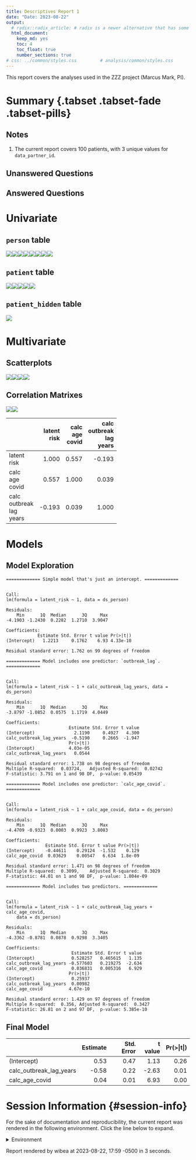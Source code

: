 ```yaml
---
title: Descriptives Report 1
date: "Date: 2023-08-22"
output:
  # radix::radix_article: # radix is a newer alternative that has some advantages over `html_document`.
  html_document:
    keep_md: yes
    toc: 4
    toc_float: true
    number_sections: true
# css: ../common/styles.css         # analysis/common/styles.css
---
```


  This report covers the analyses used in the ZZZ project (Marcus Mark, PI).

<!--  Set the working directory to the repository's base directory; this assumes the report is nested inside of two directories.-->


<!-- Set the report-wide options, and point to the external code file. -->


<!-- Load 'sourced' R files.  Suppress the output when loading sources. -->


<!-- Load packages, or at least verify they're available on the local machine.  Suppress the output when loading packages. -->


<!-- Load any global functions and variables declared in the R file.  Suppress the output. -->


<!-- Declare any global functions specific to a Rmd output.  Suppress the output. -->


<!-- Load the datasets.   -->


<!-- Tweak the datasets.   -->


Summary {.tabset .tabset-fade .tabset-pills}
===========================================================================

Notes
---------------------------------------------------------------------------

1. The current report covers 100 patients, with 3 unique values for `data_partner_id`.


Unanswered Questions
---------------------------------------------------------------------------

Answered Questions
---------------------------------------------------------------------------


Univariate
===========================================================================

`person` table
---------------------------------------------------------------------------

![](figure-png/marginals-person-1.png)<!-- -->![](figure-png/marginals-person-2.png)<!-- -->![](figure-png/marginals-person-3.png)<!-- -->![](figure-png/marginals-person-4.png)<!-- -->![](figure-png/marginals-person-5.png)<!-- -->![](figure-png/marginals-person-6.png)<!-- -->![](figure-png/marginals-person-7.png)<!-- -->![](figure-png/marginals-person-8.png)<!-- -->

`patient` table
---------------------------------------------------------------------------

![](figure-png/marginals-patient-1.png)<!-- -->![](figure-png/marginals-patient-2.png)<!-- -->![](figure-png/marginals-patient-3.png)<!-- -->![](figure-png/marginals-patient-4.png)<!-- -->![](figure-png/marginals-patient-5.png)<!-- -->

`patient_hidden` table
---------------------------------------------------------------------------

![](figure-png/marginals-patient-hidden-1.png)<!-- -->


Multivariate
===========================================================================

Scatterplots
---------------------------------------------------------------------------

![](figure-png/scatterplots-1.png)<!-- -->![](figure-png/scatterplots-2.png)<!-- -->![](figure-png/scatterplots-3.png)<!-- -->![](figure-png/scatterplots-4.png)<!-- -->


Correlation Matrixes
---------------------------------------------------------------------------

![](figure-png/correlation-matrixes-1.png)<!-- -->![](figure-png/correlation-matrixes-2.png)<!-- -->

|                                 | latent<br>risk| calc<br>age<br>covid| calc<br>outbreak<br>lag<br>years|
|:--------------------------------|--------------:|--------------------:|--------------------------------:|
|latent<br>risk                   |          1.000|                0.557|                           -0.193|
|calc<br>age<br>covid             |          0.557|                1.000|                            0.039|
|calc<br>outbreak<br>lag<br>years |         -0.193|                0.039|                            1.000|


Models
===========================================================================

Model Exploration
---------------------------------------------------------------------------

```
============= Simple model that's just an intercept. =============
```

```

Call:
lm(formula = latent_risk ~ 1, data = ds_person)

Residuals:
    Min      1Q  Median      3Q     Max 
-4.1903 -1.2430  0.2282  1.2710  3.9047 

Coefficients:
            Estimate Std. Error t value Pr(>|t|)
(Intercept)   1.2213     0.1762    6.93 4.33e-10

Residual standard error: 1.762 on 99 degrees of freedom
```

```
============= Model includes one predictor: `outbreak_lag`. =============
```

```

Call:
lm(formula = latent_risk ~ 1 + calc_outbreak_lag_years, data = ds_person)

Residuals:
    Min      1Q  Median      3Q     Max 
-3.8797 -1.0852  0.0575  1.1719  4.0449 

Coefficients:
                        Estimate Std. Error t value
(Intercept)               2.1190     0.4927   4.300
calc_outbreak_lag_years  -0.5190     0.2665  -1.947
                        Pr(>|t|)
(Intercept)             4.03e-05
calc_outbreak_lag_years   0.0544

Residual standard error: 1.738 on 98 degrees of freedom
Multiple R-squared:  0.03724,	Adjusted R-squared:  0.02742 
F-statistic: 3.791 on 1 and 98 DF,  p-value: 0.05439
```

```
============= Model includes one predictor: `calc_age_covid`. =============
```

```

Call:
lm(formula = latent_risk ~ 1 + calc_age_covid, data = ds_person)

Residuals:
    Min      1Q  Median      3Q     Max 
-4.4709 -0.9323  0.0003  0.9923  3.8083 

Coefficients:
               Estimate Std. Error t value Pr(>|t|)
(Intercept)    -0.44611    0.29124  -1.532    0.129
calc_age_covid  0.03629    0.00547   6.634  1.8e-09

Residual standard error: 1.471 on 98 degrees of freedom
Multiple R-squared:  0.3099,	Adjusted R-squared:  0.3029 
F-statistic: 44.01 on 1 and 98 DF,  p-value: 1.804e-09
```

```
============= Model includes two predictors. =============
```

```

Call:
lm(formula = latent_risk ~ 1 + calc_outbreak_lag_years + calc_age_covid, 
    data = ds_person)

Residuals:
    Min      1Q  Median      3Q     Max 
-4.3362 -0.8781  0.0878  0.9298  3.3405 

Coefficients:
                         Estimate Std. Error t value
(Intercept)              0.528257   0.465615   1.135
calc_outbreak_lag_years -0.577603   0.219275  -2.634
calc_age_covid           0.036831   0.005316   6.929
                        Pr(>|t|)
(Intercept)              0.25937
calc_outbreak_lag_years  0.00982
calc_age_covid          4.67e-10

Residual standard error: 1.429 on 97 degrees of freedom
Multiple R-squared:  0.356,	Adjusted R-squared:  0.3427 
F-statistic: 26.81 on 2 and 97 DF,  p-value: 5.385e-10
```


Final Model
---------------------------------------------------------------------------


|                        | Estimate| Std. Error| t value| Pr(>&#124;t&#124;)|
|:-----------------------|--------:|----------:|-------:|------------------:|
|(Intercept)             |     0.53|       0.47|    1.13|               0.26|
|calc_outbreak_lag_years |    -0.58|       0.22|   -2.63|               0.01|
|calc_age_covid          |     0.04|       0.01|    6.93|               0.00|



Session Information {#session-info}
===========================================================================

For the sake of documentation and reproducibility, the current report was rendered in the following environment.  Click the line below to expand.

  <details>
    <summary>Environment <span class="glyphicon glyphicon-plus-sign"></span></summary>
    
    ```
    ─ Session info ─────────────────────────────────────────
     setting  value
     version  R version 4.3.1 Patched (2023-07-06 r84647 ucrt)
     os       Windows 11 x64 (build 22621)
     system   x86_64, mingw32
     ui       RStudio
     language (EN)
     collate  English_United States.utf8
     ctype    English_United States.utf8
     tz       America/Chicago
     date     2023-08-22
     rstudio  2023.06.1+524 Mountain Hydrangea (desktop)
     pandoc   3.1.5 @ C:/PROGRA~1/Pandoc/ (via rmarkdown)
    
    ─ Packages ─────────────────────────────────────────────
     ! package         * version    date (UTC) lib source
     D archive           1.1.5      2022-05-06 [1] CRAN (R 4.3.0)
       backports         1.4.1      2021-12-13 [1] CRAN (R 4.3.0)
       base            * 4.3.1      2023-07-06 [?] local
       bit               4.0.5      2022-11-15 [1] CRAN (R 4.3.0)
       bit64             4.0.5      2020-08-30 [1] CRAN (R 4.3.0)
       blob              1.2.4      2023-03-17 [1] CRAN (R 4.3.0)
       bslib             0.5.0      2023-06-09 [1] CRAN (R 4.3.1)
       cachem            1.0.8      2023-05-01 [1] CRAN (R 4.3.0)
       checkmate         2.2.0      2023-04-27 [1] CRAN (R 4.3.0)
       chron             2.3-61     2023-05-02 [1] CRAN (R 4.3.0)
       cli               3.6.1      2023-03-23 [1] CRAN (R 4.3.0)
       colorspace        2.1-0      2023-01-23 [1] CRAN (R 4.3.0)
     P compiler          4.3.1      2023-07-06 [3] local
       config            0.3.1      2020-12-17 [1] CRAN (R 4.3.0)
       corrplot          0.92       2021-11-18 [1] CRAN (R 4.3.0)
       crayon            1.5.2      2022-09-29 [1] CRAN (R 4.3.0)
     P datasets        * 4.3.1      2023-07-06 [3] local
       DBI               1.1.3      2022-06-18 [1] CRAN (R 4.3.0)
       digest            0.6.33     2023-07-07 [1] CRAN (R 4.3.1)
       dplyr             1.1.2      2023-04-20 [1] CRAN (R 4.3.0)
       duckdb            0.8.1-1    2023-07-17 [1] CRAN (R 4.3.1)
       evaluate          0.21       2023-05-05 [1] CRAN (R 4.3.0)
       fansi             1.0.4      2023-01-22 [1] CRAN (R 4.3.0)
       farver            2.1.1      2022-07-06 [1] CRAN (R 4.3.0)
       fastmap           1.1.1      2023-02-24 [1] CRAN (R 4.3.0)
       forcats           1.0.0      2023-01-29 [1] CRAN (R 4.3.0)
       generics          0.1.3      2022-07-05 [1] CRAN (R 4.3.0)
       ggplot2         * 3.4.2      2023-04-03 [1] CRAN (R 4.3.0)
       glue              1.6.2      2022-02-24 [1] CRAN (R 4.3.0)
     P graphics        * 4.3.1      2023-07-06 [3] local
     P grDevices       * 4.3.1      2023-07-06 [3] local
     P grid              4.3.1      2023-07-06 [3] local
       gsubfn            0.7        2018-03-16 [1] CRAN (R 4.3.0)
       gtable            0.3.3      2023-03-21 [1] CRAN (R 4.3.0)
       highr             0.10       2022-12-22 [1] CRAN (R 4.3.0)
       hms               1.1.3      2023-03-21 [1] CRAN (R 4.3.0)
       htmltools         0.5.5      2023-03-23 [1] CRAN (R 4.3.0)
       jquerylib         0.1.4      2021-04-26 [1] CRAN (R 4.3.0)
       jsonlite          1.8.7      2023-06-29 [1] CRAN (R 4.3.1)
       knitr           * 1.43       2023-05-25 [1] CRAN (R 4.3.0)
       labeling          0.4.2      2020-10-20 [1] CRAN (R 4.3.0)
       lattice           0.21-8     2023-04-05 [3] CRAN (R 4.3.1)
       lifecycle         1.0.3      2022-10-07 [1] CRAN (R 4.3.0)
       lubridate         1.9.2      2023-02-10 [1] CRAN (R 4.3.0)
       magrittr          2.0.3      2022-03-30 [1] CRAN (R 4.3.0)
       Matrix            1.6-0      2023-07-08 [1] CRAN (R 4.3.1)
       memoise           2.0.1      2021-11-26 [1] CRAN (R 4.3.0)
     P methods         * 4.3.1      2023-07-06 [3] local
       mgcv              1.8-42     2023-03-02 [3] CRAN (R 4.3.1)
       munsell           0.5.0      2018-06-12 [1] CRAN (R 4.3.0)
       nlme              3.1-162    2023-01-31 [3] CRAN (R 4.3.1)
       OuhscMunge        0.2.0.9015 2023-05-25 [1] Github (OuhscBbmc/OuhscMunge@497aa52)
     P parallel          4.3.1      2023-07-06 [3] local
       pillar            1.9.0      2023-03-22 [1] CRAN (R 4.3.0)
       pkgconfig         2.0.3      2019-09-22 [1] CRAN (R 4.3.0)
       proto             1.0.0      2016-10-29 [1] CRAN (R 4.3.0)
       purrr             1.0.2      2023-08-10 [1] CRAN (R 4.3.1)
       R6                2.5.1      2021-08-19 [1] CRAN (R 4.3.0)
       readr             2.1.4      2023-02-10 [1] CRAN (R 4.3.0)
       rlang             1.1.1      2023-04-28 [1] CRAN (R 4.3.0)
       rmarkdown         2.23       2023-07-01 [1] CRAN (R 4.3.1)
       RSQLite         * 2.3.1      2023-04-03 [1] CRAN (R 4.3.0)
       rstudioapi        0.15.0     2023-07-07 [1] CRAN (R 4.3.1)
       sass              0.4.7      2023-07-15 [1] CRAN (R 4.3.1)
       scales            1.2.1      2022-08-20 [1] CRAN (R 4.3.0)
       sessioninfo       1.2.2      2021-12-06 [1] CRAN (R 4.3.0)
     P splines           4.3.1      2023-07-06 [3] local
       sqldf             0.4-11     2017-06-28 [1] CRAN (R 4.3.0)
     P stats           * 4.3.1      2023-07-06 [3] local
       TabularManifest   0.2.1      2023-05-25 [1] Github (Melinae/TabularManifest@c50ae48)
     P tcltk             4.3.1      2023-07-06 [3] local
       testit            0.13       2021-04-14 [1] CRAN (R 4.3.0)
       tibble            3.2.1      2023-03-20 [1] CRAN (R 4.3.0)
       tidyr             1.3.0      2023-01-24 [1] CRAN (R 4.3.0)
       tidyselect        1.2.0      2022-10-10 [1] CRAN (R 4.3.0)
       timechange        0.2.0      2023-01-11 [1] CRAN (R 4.3.0)
     P tools             4.3.1      2023-07-06 [3] local
       tzdb              0.4.0      2023-05-12 [1] CRAN (R 4.3.0)
       utf8              1.2.3      2023-01-31 [1] CRAN (R 4.3.0)
     P utils           * 4.3.1      2023-07-06 [3] local
       vctrs             0.6.3      2023-06-14 [1] CRAN (R 4.3.1)
       vroom             1.6.3      2023-04-28 [1] CRAN (R 4.3.0)
       withr             2.5.0      2022-03-03 [1] CRAN (R 4.3.0)
       xfun              0.40       2023-08-09 [1] CRAN (R 4.3.1)
       yaml              2.3.7      2023-01-23 [1] CRAN (R 4.3.0)
    
     [1] D:/projects/r-libraries
     [2] C:/Users/wibea/AppData/Local/R/win-library/4.3
     [3] C:/Program Files/R/R-4.3.1patched/library
    
     P ── Loaded and on-disk path mismatch.
     D ── DLL MD5 mismatch, broken installation.
    
    ────────────────────────────────────────────────────────
    ```
  </details>



Report rendered by wibea at 2023-08-22, 17:59 -0500 in 3 seconds.
